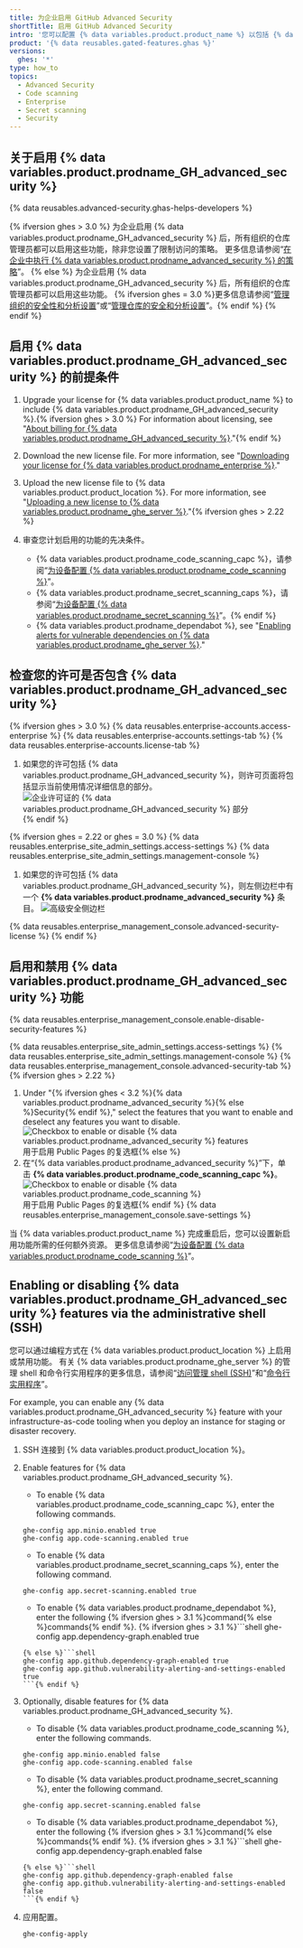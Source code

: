 ```yaml
---
title: 为企业启用 GitHub Advanced Security
shortTitle: 启用 GitHub Advanced Security
intro: '您可以配置 {% data variables.product.product_name %} 以包括 {% data variables.product.prodname_GH_advanced_security %}。 这将提供额外的功能，帮助用户发现和修复其代码中的安全问题。'
product: '{% data reusables.gated-features.ghas %}'
versions:
  ghes: '*'
type: how_to
topics:
  - Advanced Security
  - Code scanning
  - Enterprise
  - Secret scanning
  - Security
---
```


## 关于启用 {% data variables.product.prodname_GH_advanced_security %}

{% data reusables.advanced-security.ghas-helps-developers %}

{% ifversion ghes > 3.0 %}
为企业启用 {% data variables.product.prodname_GH_advanced_security %} 后，所有组织的仓库管理员都可以启用这些功能，除非您设置了限制访问的策略。 更多信息请参阅“[在企业中执行 {% data variables.product.prodname_advanced_security %} 的策略](/admin/policies/enforcing-policies-for-advanced-security-in-your-enterprise)”。
{% else %}
为企业启用 {% data variables.product.prodname_GH_advanced_security %} 后，所有组织的仓库管理员都可以启用这些功能。 {% ifversion ghes = 3.0 %}更多信息请参阅“[管理组织的安全性和分析设置](/organizations/keeping-your-organization-secure/managing-security-and-analysis-settings-for-your-organization)”或“[管理仓库的安全和分析设置](/github/administering-a-repository/managing-security-and-analysis-settings-for-your-repository)”。{% endif %}
{% endif %}

## 启用 {% data variables.product.prodname_GH_advanced_security %} 的前提条件

1. Upgrade your license for {% data variables.product.product_name %} to include {% data variables.product.prodname_GH_advanced_security %}.{% ifversion ghes > 3.0 %} For information about licensing, see "[About billing for {% data variables.product.prodname_GH_advanced_security %}](/billing/managing-billing-for-github-advanced-security/about-billing-for-github-advanced-security)."{% endif %}
2. Download the new license file. For more information, see "[Downloading your license for {% data variables.product.prodname_enterprise %}](/billing/managing-your-license-for-github-enterprise/downloading-your-license-for-github-enterprise)."
3. Upload the new license file to {% data variables.product.product_location %}. For more information, see "[Uploading a new license to {% data variables.product.prodname_ghe_server %}](/billing/managing-your-license-for-github-enterprise/uploading-a-new-license-to-github-enterprise-server)."{% ifversion ghes > 2.22 %}
4. 审查您计划启用的功能的先决条件。

    - {% data variables.product.prodname_code_scanning_capc %}，请参阅“[为设备配置 {% data variables.product.prodname_code_scanning %}](/admin/advanced-security/configuring-code-scanning-for-your-appliance#prerequisites-for-code-scanning)”。
    - {% data variables.product.prodname_secret_scanning_caps %}，请参阅“[为设备配置 {% data variables.product.prodname_secret_scanning %}](/admin/advanced-security/configuring-secret-scanning-for-your-appliance#prerequisites-for-secret-scanning)”。{% endif %}
    - {% data variables.product.prodname_dependabot %}, see "[Enabling alerts for vulnerable dependencies on {% data variables.product.prodname_ghe_server %}](/admin/configuration/managing-connections-between-github-enterprise-server-and-github-enterprise-cloud/enabling-alerts-for-vulnerable-dependencies-on-github-enterprise-server)."

## 检查您的许可是否包含 {% data variables.product.prodname_GH_advanced_security %}

{% ifversion ghes > 3.0 %}
{% data reusables.enterprise-accounts.access-enterprise %}
{% data reusables.enterprise-accounts.settings-tab %}
{% data reusables.enterprise-accounts.license-tab %}
1. 如果您的许可包括 {% data variables.product.prodname_GH_advanced_security %}，则许可页面将包括显示当前使用情况详细信息的部分。 ![企业许可证的 {% data variables.product.prodname_GH_advanced_security %} 部分](/assets/images/help/billing/ghas-orgs-list-enterprise-ghes.png)
{% endif %}

{% ifversion ghes = 2.22 or ghes = 3.0 %}
{% data reusables.enterprise_site_admin_settings.access-settings %}
{% data reusables.enterprise_site_admin_settings.management-console %}
1. 如果您的许可包括 {% data variables.product.prodname_GH_advanced_security %}，则左侧边栏中有一个 **{% data variables.product.prodname_advanced_security %}** 条目。 ![高级安全侧边栏](/assets/images/enterprise/management-console/sidebar-advanced-security.png)

{% data reusables.enterprise_management_console.advanced-security-license %}
{% endif %}

## 启用和禁用 {% data variables.product.prodname_GH_advanced_security %} 功能

{% data reusables.enterprise_management_console.enable-disable-security-features %}

{% data reusables.enterprise_site_admin_settings.access-settings %}
{% data reusables.enterprise_site_admin_settings.management-console %}
{% data reusables.enterprise_management_console.advanced-security-tab %}{% ifversion ghes > 2.22 %}
1. Under "{% ifversion ghes < 3.2 %}{% data variables.product.prodname_advanced_security %}{% else %}Security{% endif %}," select the features that you want to enable and deselect any features you want to disable. ![Checkbox to enable or disable {% data variables.product.prodname_advanced_security %} features](/assets/images/enterprise/management-console/enable-advanced-security-checkboxes.png)用于启用 Public Pages 的复选框{% else %}
1. 在“{% data variables.product.prodname_advanced_security %}”下，单击 **{% data variables.product.prodname_code_scanning_capc %}**。 ![Checkbox to enable or disable {% data variables.product.prodname_code_scanning %}](/assets/images/enterprise/management-console/enable-code-scanning-checkbox.png)用于启用 Public Pages 的复选框{% endif %}
{% data reusables.enterprise_management_console.save-settings %}

当 {% data variables.product.product_name %} 完成重启后，您可以设置新启用功能所需的任何额外资源。 更多信息请参阅“[为设备配置 {% data variables.product.prodname_code_scanning %}](/admin/advanced-security/configuring-code-scanning-for-your-appliance)”。

## Enabling or disabling {% data variables.product.prodname_GH_advanced_security %} features via the administrative shell (SSH)

您可以通过编程方式在 {% data variables.product.product_location %} 上启用或禁用功能。 有关 {% data variables.product.prodname_ghe_server %} 的管理 shell 和命令行实用程序的更多信息，请参阅“[访问管理 shell (SSH)](/admin/configuration/accessing-the-administrative-shell-ssh)”和“[命令行实用程序](/admin/configuration/command-line-utilities#ghe-config)”。

For example, you can enable any {% data variables.product.prodname_GH_advanced_security %} feature with your infrastructure-as-code tooling when you deploy an instance for staging or disaster recovery.

1. SSH 连接到 {% data variables.product.product_location %}。
1. Enable features for {% data variables.product.prodname_GH_advanced_security %}.

    - To enable {% data variables.product.prodname_code_scanning_capc %}, enter the following commands.
    ```shell
    ghe-config app.minio.enabled true
    ghe-config app.code-scanning.enabled true
    ```
    - To enable {% data variables.product.prodname_secret_scanning_caps %}, enter the following command.
    ```shell
    ghe-config app.secret-scanning.enabled true
    ```
    - To enable {% data variables.product.prodname_dependabot %}, enter the following {% ifversion ghes > 3.1 %}command{% else %}commands{% endif %}.
    {% ifversion ghes > 3.1 %}```shell
    ghe-config app.dependency-graph.enabled true
    ```
    {% else %}```shell
    ghe-config app.github.dependency-graph-enabled true
    ghe-config app.github.vulnerability-alerting-and-settings-enabled true
    ```{% endif %}
2. Optionally, disable features for {% data variables.product.prodname_GH_advanced_security %}.

    - To disable {% data variables.product.prodname_code_scanning %}, enter the following commands.
    ```shell
    ghe-config app.minio.enabled false
    ghe-config app.code-scanning.enabled false
    ```
    - To disable {% data variables.product.prodname_secret_scanning %}, enter the following command.
    ```shell
    ghe-config app.secret-scanning.enabled false
    ```
    - To disable {% data variables.product.prodname_dependabot %}, enter the following {% ifversion ghes > 3.1 %}command{% else %}commands{% endif %}.
    {% ifversion ghes > 3.1 %}```shell
    ghe-config app.dependency-graph.enabled false
    ```
    {% else %}```shell
    ghe-config app.github.dependency-graph-enabled false
    ghe-config app.github.vulnerability-alerting-and-settings-enabled false
    ```{% endif %}
3. 应用配置。
    ```shell
    ghe-config-apply
    ```
